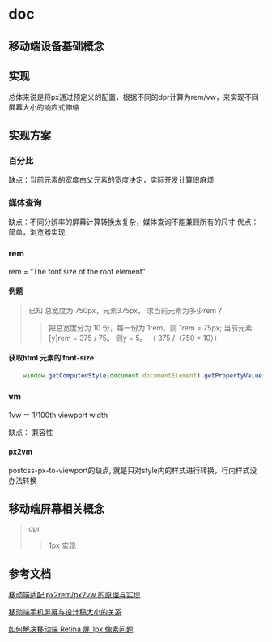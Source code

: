 # doc

## 移动端设备基础概念

## 实现

总体来说是将px通过预定义的配置，根据不同的dpr计算为rem/vw，来实现不同屏幕大小的响应式伸缩

## 实现方案

### 百分比

缺点：当前元素的宽度由父元素的宽度决定，实际开发计算很麻烦

### 媒体查询

缺点：不同分辨率的屏幕计算转换太复杂，媒体查询不能兼顾所有的尺寸
优点：简单，浏览器实现

### rem

rem = “The font size of the root element”

#### 例题
>
> 已知 总宽度为 750px，元素375px， 求当前元素为多少rem？
>> 把总宽度分为 10 份，每一份为 1rem，则 1rem = 75px;
>> 当前元素 [y]rem = 375 / 75。 则y = 5。 （ 375 /（750 * 10））

#### 获取html 元素的 font-size

``` javascript
    window.getComputedStyle(document.documentElement).getPropertyValue('font-size')
```

### vm

   1vw ＝ 1/100th viewport width

   缺点： 兼容性

#### px2vm

postcss-px-to-viewport的缺点, 就是只对style内的样式进行转换，行内样式没办法转换

## 移动端屏幕相关概念
>
> dpr
>> 1px 实现

## 参考文档

[移动端适配 px2rem/px2vw 的原理与实现](https://segmentfault.com/a/1190000015619303)

[移动端手机屏幕与设计稿大小的关系](https://zhuanlan.zhihu.com/p/597225296)

[如何解决移动端 Retina 屏 1px 像素问题](https://github.com/sisterAn/blog/issues/117)
